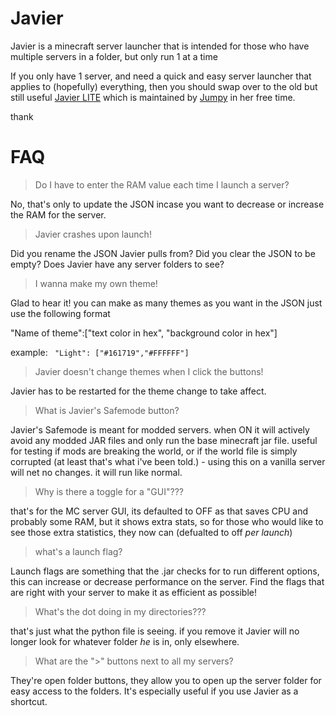 # Javier
Javier is a minecraft server launcher that is intended for those who have multiple servers in a folder, but only run 1 at a time

If you only have 1 server, and need a quick and easy server launcher that applies to (hopefully) everything, then you should swap over to the old but still useful [Javier LITE](https://github.com/Neeko-iko/JavierLauncher/tree/LITE) which is maintained by [Jumpy](https://www.github.com/jumpyvonvagabond) in her free time.

thank



# FAQ

> Do I have to enter the RAM value each time I launch a server?
 
No, that's only to update the JSON incase you want to decrease or increase the RAM for the server.
 
 
> Javier crashes upon launch!

Did you rename the JSON Javier pulls from?  Did you clear the JSON to be empty?  Does Javier have any server folders to see?

  
  
  
> I wanna make my own theme!

Glad to hear it! you can make as many themes as you want in the JSON just use the following format
  
  "Name of theme":["text color in hex", "background color in hex"]
  
  example: 
  ` "Light": ["#161719","#FFFFFF"]`
  
  
  
  
> Javier doesn't change themes when I click the buttons!

  Javier has to be restarted for the theme change to take affect. 

> What is Javier's Safemode button?

 Javier's Safemode is meant for modded servers.  when ON it will actively avoid any modded JAR files and only run the base minecraft jar file.  useful for testing if mods are breaking the world, or if the world file is simply corrupted (at least that's what i've been told.)   - using this on a vanilla server will net no changes.  it will run like normal.

> Why is there a toggle for a "GUI"???

that's for the MC server GUI, its defaulted to OFF as that saves CPU and probably some RAM, but it shows extra stats, so for those who would like to see those extra statistics, they now can  (defualted to off *per launch*)

> what's a launch flag?

Launch flags are something that the .jar checks for to run different options, this can increase or decrease performance on the server.  Find the flags that are right with your server to make it as efficient as possible!

> What's the dot doing in my directories???

that's just what the python file is seeing.  if you remove it Javier will no longer look for whatever folder *he* is in, only elsewhere.

> What are the ">" buttons next to all my servers?

They're open folder buttons, they allow you to open up the server folder for easy access to the folders.  It's especially useful if you use Javier as a shortcut.

